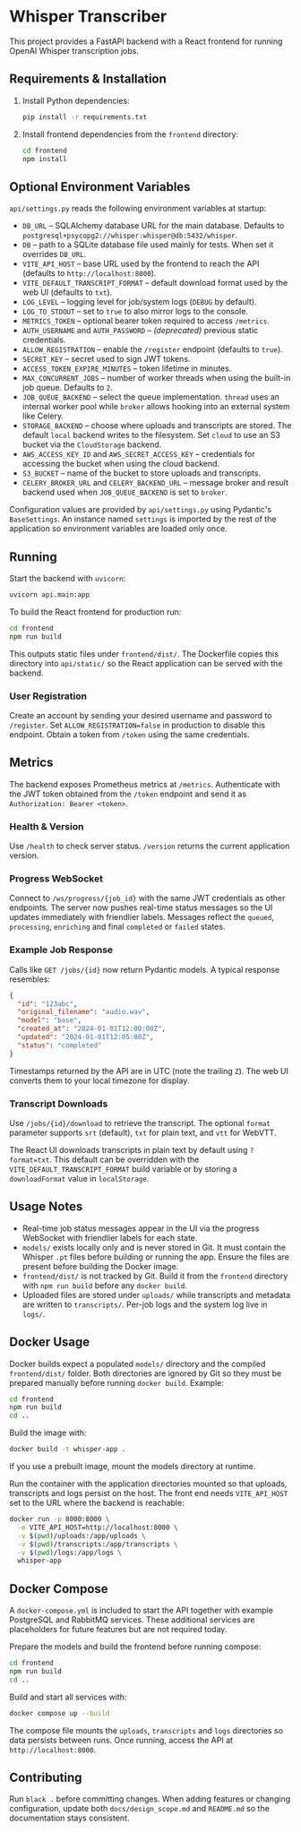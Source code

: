 # Whisper Transcriber

This project provides a FastAPI backend with a React frontend for running OpenAI Whisper transcription jobs.

## Requirements & Installation

1. Install Python dependencies:
   ```bash
   pip install -r requirements.txt
   ```
2. Install frontend dependencies from the `frontend` directory:
   ```bash
   cd frontend
   npm install
   ```

## Optional Environment Variables

`api/settings.py` reads the following environment variables at startup:

- `DB_URL` – SQLAlchemy database URL for the main database. Defaults to
  `postgresql+psycopg2://whisper:whisper@db:5432/whisper`.
- `DB` – path to a SQLite database file used mainly for tests. When set it
  overrides `DB_URL`.
- `VITE_API_HOST` – base URL used by the frontend to reach the API (defaults to `http://localhost:8000`).
- `VITE_DEFAULT_TRANSCRIPT_FORMAT` – default download format used by the web UI (defaults to `txt`).
- `LOG_LEVEL` – logging level for job/system logs (`DEBUG` by default).
- `LOG_TO_STDOUT` – set to `true` to also mirror logs to the console.
- `METRICS_TOKEN` – optional bearer token required to access `/metrics`.
- `AUTH_USERNAME` and `AUTH_PASSWORD` – *(deprecated)* previous static credentials.
- `ALLOW_REGISTRATION` – enable the `/register` endpoint (defaults to `true`).
- `SECRET_KEY` – secret used to sign JWT tokens.
- `ACCESS_TOKEN_EXPIRE_MINUTES` – token lifetime in minutes.
- `MAX_CONCURRENT_JOBS` – number of worker threads when using the built-in job
  queue. Defaults to `2`.
- `JOB_QUEUE_BACKEND` – select the queue implementation. `thread` uses an
  internal worker pool while `broker` allows hooking into an external system
  like Celery.
- `STORAGE_BACKEND` – choose where uploads and transcripts are stored. The
  default `local` backend writes to the filesystem. Set `cloud` to use an
  S3 bucket via the `CloudStorage` backend.
- `AWS_ACCESS_KEY_ID` and `AWS_SECRET_ACCESS_KEY` – credentials for accessing
  the bucket when using the cloud backend.
- `S3_BUCKET` – name of the bucket to store uploads and transcripts.
- `CELERY_BROKER_URL` and `CELERY_BACKEND_URL` – message broker and result
  backend used when `JOB_QUEUE_BACKEND` is set to `broker`.

Configuration values are provided by `api/settings.py` using Pydantic's
`BaseSettings`. An instance named `settings` is imported by the rest of the
application so environment variables are loaded only once.

## Running

Start the backend with `uvicorn`:

```bash
uvicorn api.main:app
```

To build the React frontend for production run:

```bash
cd frontend
npm run build
```

This outputs static files under `frontend/dist/`.
The Dockerfile copies this directory into `api/static/` so the React
application can be served with the backend.

### User Registration

Create an account by sending your desired username and password to `/register`.
Set `ALLOW_REGISTRATION=false` in production to disable this endpoint. Obtain a
token from `/token` using the same credentials.

## Metrics


The backend exposes Prometheus metrics at `/metrics`. Authenticate with the JWT
token obtained from the `/token` endpoint and send it as `Authorization: Bearer
<token>`.

### Health & Version

Use `/health` to check server status. `/version` returns the current application version.

### Progress WebSocket

Connect to `/ws/progress/{job_id}` with the same JWT credentials as other
endpoints. The server now pushes real-time status messages so the UI updates
immediately with friendlier labels. Messages reflect the `queued`, `processing`,
`enriching` and final `completed` or `failed` states.

### Example Job Response

Calls like `GET /jobs/{id}` now return Pydantic models. A typical response
resembles:

```json
{
  "id": "123abc",
  "original_filename": "audio.wav",
  "model": "base",
  "created_at": "2024-01-01T12:00:00Z",
  "updated": "2024-01-01T12:05:00Z",
  "status": "completed"
}
```

Timestamps returned by the API are in UTC (note the trailing `Z`).
The web UI converts them to your local timezone for display.

### Transcript Downloads

Use `/jobs/{id}/download` to retrieve the transcript. The optional `format`
parameter supports `srt` (default), `txt` for plain text, and `vtt` for WebVTT.

The React UI downloads transcripts in plain text by default using
`?format=txt`. This default can be overridden with the `VITE_DEFAULT_TRANSCRIPT_FORMAT`
build variable or by storing a `downloadFormat` value in `localStorage`.

## Usage Notes

- Real-time job status messages appear in the UI via the progress WebSocket with
  friendlier labels for each state.
- `models/` exists locally only and is never stored in Git. It must contain the Whisper `.pt` files before building or running the app. Ensure the files are present before building the Docker image.
- `frontend/dist/` is not tracked by Git. Build it from the `frontend` directory with `npm run build` before any `docker build`.
- Uploaded files are stored under `uploads/` while transcripts and metadata are
  written to `transcripts/`. Per-job logs and the system log live in `logs/`.

## Docker Usage

Docker builds expect a populated `models/` directory and the compiled
`frontend/dist/` folder. Both directories are ignored by Git so they must be
prepared manually before running `docker build`. Example:
```bash
cd frontend
npm run build
cd ..
```
Build the image with:
```bash
docker build -t whisper-app .
```
If you use a prebuilt image, mount the models directory at runtime.

Run the container with the application directories mounted so that
uploads, transcripts and logs persist on the host. The front end needs
`VITE_API_HOST` set to the URL where the backend is reachable:

```bash
docker run -p 8000:8000 \
  -e VITE_API_HOST=http://localhost:8000 \
  -v $(pwd)/uploads:/app/uploads \
  -v $(pwd)/transcripts:/app/transcripts \
  -v $(pwd)/logs:/app/logs \
  whisper-app
```

## Docker Compose

A `docker-compose.yml` is included to start the API together with example
PostgreSQL and RabbitMQ services. These additional services are placeholders for
future features but are not required today.

Prepare the models and build the frontend before running compose:

```bash
cd frontend
npm run build
cd ..
```

Build and start all services with:

```bash
docker compose up --build
```

The compose file mounts the `uploads`, `transcripts` and `logs` directories so
data persists between runs. Once running, access the API at
`http://localhost:8000`.


## Contributing

Run `black .` before committing changes. When adding features or changing configuration, update both `docs/design_scope.md` and `README.md` so the documentation stays consistent.
